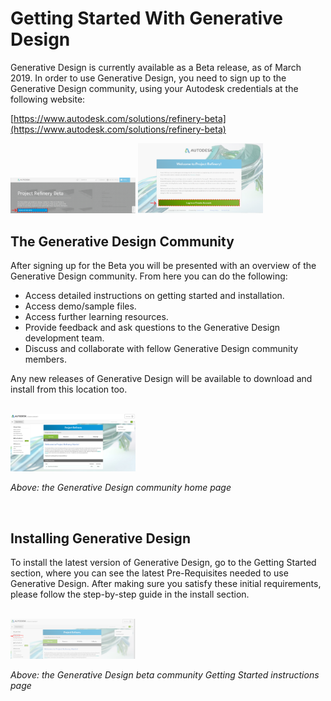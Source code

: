 # Getting Started With Generative Design

Generative Design is currently available as a Beta release, as of March 2019. In order to use Generative Design, you need to sign up to the Generative Design community, using your Autodesk credentials at the following website:

[https://www.autodesk.com/solutions/refinery-beta](https://www.autodesk.com/solutions/refinery-beta)

<img src="../assets/hello/install1.png" style="width:200px;"/>

<img src="../assets/hello/install2.png" style="width:200px;"/>

## The Generative Design Community

After signing up for the Beta you will be presented with an overview of the Generative Design community. From here you can do the following:

* Access detailed instructions on getting started and installation.
* Access demo/sample files.
* Access further learning resources.
* Provide feedback and ask questions to the Generative Design development team.
* Discuss and collaborate with fellow Generative Design community members.

Any new releases of Generative Design will be available to download and install from this location too.

<br/>

<img src="../assets/hello/install3.png" style="width:200px;"/>

_Above: the Generative Design community home page_

<br/>

## Installing Generative Design

To install the latest version of Generative Design, go to the Getting Started section, where you can see the latest Pre-Requisites needed to use Generative Design. After making sure you satisfy these initial requirements, please follow the step-by-step guide in the install section.

<br/>

<img src="../assets/hello/install4.png" style="width:200px;"/>

_Above: the Generative Design beta community Getting Started instructions page_

